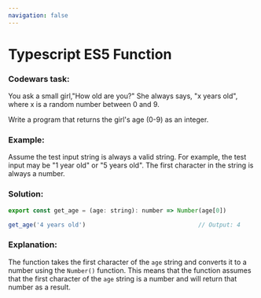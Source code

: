 ```yaml
---
navigation: false
---
```


# Typescript ES5 Function

### Codewars task:

You ask a small girl,"How old are you?" She always says, "x years old", where x is a random number between 0 and 9.

Write a program that returns the girl's age (0-9) as an integer.

### Example:

Assume the test input string is always a valid string. For example, the test input may be "1 year old" or "5 years old". The first character in the string is always a number.

### Solution:
```javascript
export const get_age = (age: string): number => Number(age[0])

get_age('4 years old')                                // Output: 4
```

### Explanation:
The function takes the first character of the `age` string and converts it to a number using the `Number()` function. This means that the function assumes that the first character of the `age` string is a number and will return that number as a result.

